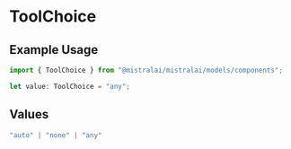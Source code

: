 # ToolChoice

## Example Usage

```typescript
import { ToolChoice } from "@mistralai/mistralai/models/components";

let value: ToolChoice = "any";
```

## Values

```typescript
"auto" | "none" | "any"
```